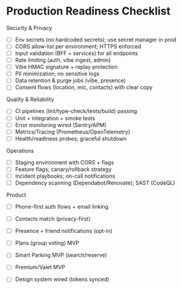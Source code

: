 # Production Readiness Checklist

Security & Privacy
- [ ] Env secrets (no hardcoded secrets); use secret manager in prod
- [ ] CORS allow-list per environment; HTTPS enforced
- [ ] Input validation (BFF + services) for all endpoints
- [ ] Rate limiting (auth, vibe ingest, admin)
- [ ] Vibe HMAC signature + replay protection
- [ ] PII minimization; no sensitive logs
- [ ] Data retention & purge jobs (vibe, presence)
- [ ] Consent flows (location, mic, contacts) with clear copy

Quality & Reliability
- [ ] CI pipelines (lint/type-check/tests/build) passing
- [ ] Unit + integration + smoke tests
- [ ] Error monitoring wired (Sentry/APM)
- [ ] Metrics/Tracing (Prometheus/OpenTelemetry)
- [ ] Health/readiness probes; graceful shutdown

Operations
- [ ] Staging environment with CORS + flags
- [ ] Feature flags; canary/rollback strategy
- [ ] Incident playbooks; on-call notifications
- [ ] Dependency scanning (Dependabot/Renovate); SAST (CodeQL)

Product
- [ ] Phone-first auth flows + email linking
- [ ] Contacts match (privacy-first)
- [ ] Presence + friend notifications (opt-in)
- [ ] Plans (group voting) MVP
- [ ] Smart Parking MVP (search/reserve)
- [ ] Premium/Valet MVP
- [ ] Design system wired (tokens synced)

